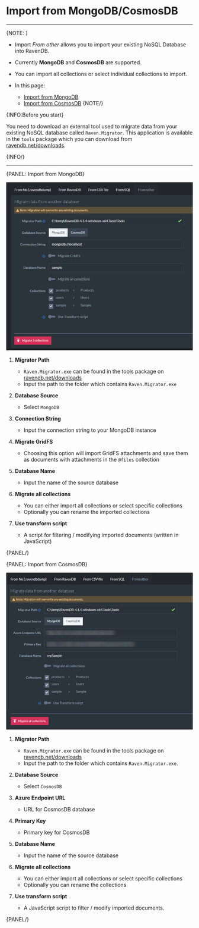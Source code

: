 ﻿# Import from MongoDB/CosmosDB
---

{NOTE: }

* Import _From other_ allows you to import your existing NoSQL Database into RavenDB.

* Currently **MongoDB** and **CosmosDB** are supported.

* You can import all collections or select individual collections to import.

* In this page:
  * [Import from MongoDB](../../../studio/database/settings/import-from-other#import-from-mongodb)
  * [Import from CosmosDB](../../../studio/database/settings/import-from-other#import-from-cosmosdb)
{NOTE/}


{INFO:Before you start}

You need to download an external tool used to migrate data from your existing NoSQL database called `Raven.Migrator`. 
This application is available in the `tools` package which you can download from [ravendb.net/downloads](https://ravendb.net/downloads). 

{INFO/}

---

{PANEL: Import from MongoDB}

![Figure 1.](images/mongodb-1.png "Import from MongoDB")

1. **Migrator Path** 
   * `Raven.Migrator.exe` can be found in the tools package on [ravendb.net/downloads](https://ravendb.net/downloads)
   * Input the path to the folder which contains `Raven.Migrator.exe`

2. **Database Source**
   * Select `MongoDB`
   
3. **Connection String** 
   * Input the connection string to your MongoDB instance 
   
4. **Migrate GridFS** 
   * Choosing this option will import GridFS attachments and save them as documents with attachments in the `@files` collection
   
5. **Database Name**
   * Input the name of the source database
   
6. **Migrate all collections**
   * You can either import all collections or select specific collections  
   * Optionally you can rename the imported collections  
   
7. **Use transform script** 
   * A script for filtering / modifying imported documents (written in JavaScript)  

{PANEL/}


{PANEL: Import from CosmosDB}

![Figure 2.](images/cosmosdb-1.png "Import from CosmosDB")


1. **Migrator Path** 
   * `Raven.Migrator.exe` can be found in the tools package on [ravendb.net/downloads](https://ravendb.net/downloads)
   * Input the path to the folder which contains `Raven.Migrator.exe`.

2. **Database Source**
   * Select `CosmosDB`
   
3. **Azure Endpoint URL** 
   * URL for CosmosDB database 
   
4. **Primary Key** 
   * Primary key for CosmosDB
   
5. **Database Name**
   * Input the name of the source database
   
6. **Migrate all collections**
   * You can either import all collections or select specific collections  
   * Optionally you can rename the collections  
   
7. **Use transform script** 
   * A JavaScript script to filter / modify imported documents.  

{PANEL/}
